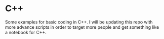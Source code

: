 # C++
Some examples for basic coding in C++. I will be updating this repo with more advance scripts in order to target more people and get something like a notebook for C++.

